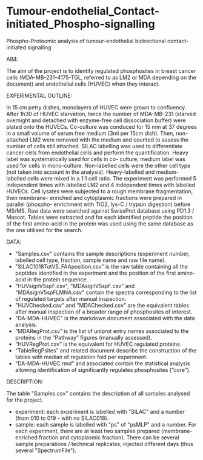 Tumour-endothelial_Contact-initiated_Phospho-signalling
=======================================================

Phospho-Proteomic analysis of tumour-endothelial bidirectional contact-initiated signalling


AIM: 

The aim of the project is to identify regulated phosphosites in breast
cancer cells (MDA-MB-231-4175-TGL, referred to as LM2 or MDA depending on the
document) and endothelial cells (HUVEC) when they interact.

EXPERIMENTAL OUTLINE:

In 15 cm petry dishes, monolayers of HUVEC were grown to confluency. After 1h30
of HUVEC starvation, twice the number of MDA-MB-231 (starved overnight
and detached with enzyme-free cell dissociation buffer) were plated onto the
HUVECs. Co-culture was conduced for 15 min at 37 degrees in a small volume
of serum free medium (3ml per 15cm dish). 
Then, non-attached LM2 were removed with the medium and counted to assess the
number of cells still attached.
SILAC labelling was used to differentiate cancer cells from endothelial cells 
and perform the quantification. Heavy label was systematically used for cells in co-
culture; medium label was used for cells in mono-culture. Non-labelled cells were 
the other cell type (not taken into account in the analysis). 
Heavy-labelled and medium-labelled cells were mixed in a 1:1 cell ratio. The 
experiment was performed 5 independent times with labelled LM2 and 4 
independent times with labelled HUVECs. 
Cell lysates were subjected to a rough membrane fragmentation, then membrane-
enriched and cytoplasmic fractions were prepared in parallel (phospho-
enrichment with TiO2, lys-C / trypsin digestion) before MS/MS. Raw data were
searched against SwissProt database using PD1.3 / Mascot. Tables were extracted
and for each identified peptide the position of the first amino-acid in the 
protein was used using the same database as the one utilised for the search. 

DATA:

- "Samples.csv" contains the sample descriptions (experiment number, labelled
cell type, fraction, sample name and raw file name).
- "SILAC1018TotV5_FAAposition.csv" is the raw table containing all the peptides
identified in the experiment and the position of the first amino-acid in the 
protein sequence.
- “HUVsignV5spF.csv", "MDAsignV5spF.csv" and "MDAsignV5spFLMNA.csv" contain the
spectra corresponding to the list of regulated targets after manual inspection.  
- "HUVChecked.csv" and "MDAChecked.csv" are the equivalent tables after manual
inspection of a broader range of phosphosites of interest.
- "DA-MDA-HUVEC" is the markdown document associated with the data analysis.
- “MDARegProt.csv” is the list of uniprot entry names associated to the proteins
in the “Pathway” figures (manually assessed).
- “HUVRegProt.csv” is the equivalent for HUVEC regulated proteins.
- “TableRegPsites” and related document describe the construction of the
tables with median of regulation fold per experiment.
- “DA-MDA-HUVEC.rmd” and associated contain the statistical analysis allowing
identification of significantly regulates phosphosites (“core”).

DESCRIPTION:

The table "Samples.csv" contains the description of all samples analysed for
the project.
- experiment:
each experiment is labelled with "SILAC" and a number (from 010 to 019 - with 
no SILAC018). 
- sample:
each sample is labelled with "ps" of "psMLP" and a number. For each experiment,
there are at least two samples prepared (membrane-enriched fraction and 
cytoplasmic fraction). There can be several sample preparations / technical 
replicates, injected different days (thus several "SpectrumFile").

